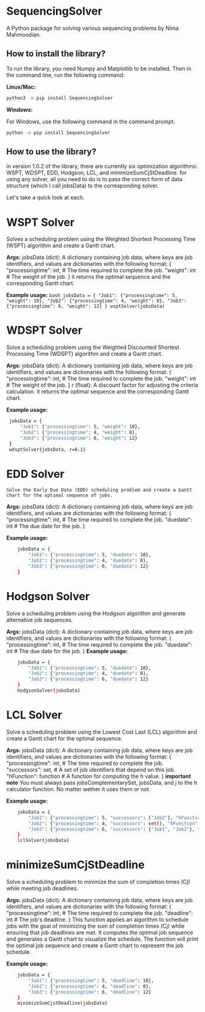 # SequencingSolver

A Python package for solving various sequencing problems by Nima Mahmoodian.

## How to install the library?

To run the library, you need Numpy and Matplotlib to be installed. Then in the command line, run the following command:

**Linux/Mac:**
```bash
python3 -m pip install SequencingSolver
```
**Windows:**

For Windows, use the following command in the command prompt:
```bash
python -m pip install SequencingSolver
```
## How to use the library?

in version 1.0.2 of the library, there are currently six optimization algorithms: WSPT, WDSPT, EDD, Hodgson, LCL, and minimizeSumCjStDeadline. 
for using any solver, all you need to do is to pass the correct form of data structure (which I call jobsData) to the corresponding solver. 

Let's take a quick look at each. 

# WSPT Solver
Solves a scheduling problem using the Weighted Shortest Processing Time (WSPT) algorithm and create a Gantt chart.

  **Args:**
        jobsData (dict): A dictionary containing job data, where keys are job identifiers, and values are dictionaries
                        with the following format:
                        {
                            "processingtime": int,  # The time required to complete the job.
                            "weight": int            # The weight of the job.
                        }
it returns the optimal sequence and the corresponding Gantt chart. 
    
**Example usage:**
    ```bash
    jobsData = {
        "Job1": {"processingtime": 5, "weight": 10},
        "Job2": {"processingtime": 4, "weight": 8},
        "Job3": {"processingtime": 6, "weight": 12}
    }
    wsptSolver(jobsData)
    ```
# WDSPT Solver
Solve a scheduling problem using the Weighted Discounted Shortest Processing Time (WDSPT) algorithm and create a Gantt chart.

  **Args:**
        jobsData (dict): A dictionary containing job data, where keys are job identifiers, and values are dictionaries
                        with the following format:
                        {
                            "processingtime": int,  # The time required to complete the job.
                            "weight": int            # The weight of the job.
                        }
        r (float): A discount factor for adjusting the criteria calculation.
  it returns the optimal sequence and the corresponding Gantt chart. 

   **Example usage:**
   ```bash
    jobsData = {
        "Job1": {"processingtime": 5, "weight": 10},
        "Job2": {"processingtime": 4, "weight": 8},
        "Job3": {"processingtime": 6, "weight": 12}
    }
    wdsptSolver(jobsData, r=0.1)
```

# EDD Solver
    Solve the Early Due Date (EDD) scheduling problem and create a Gantt chart for the optimal sequence of jobs.

  **Args:**
        jobsData (dict): A dictionary containing job data, where keys are job identifiers, and values are dictionaries
                        with the following format:
                        {
                            "processingtime": int,  # The time required to complete the job.
                            "duedate": int           # The due date for the job.
                        }

**Example usage:**
```bash
    jobsData = {
        "Job1": {"processingtime": 5, "duedate": 10},
        "Job2": {"processingtime": 4, "duedate": 8},
        "Job3": {"processingtime": 6, "duedate": 12}
    }
```

# Hodgson Solver
Solve a scheduling problem using the Hodgson algorithm and generate alternative job sequences.

**Args:**
        jobsData (dict): A dictionary containing job data, where keys are job identifiers, and values are dictionaries
                        with the following format:
                        {
                            "processingtime": int,  # The time required to complete the job.
                            "duedate": int           # The due date for the job.
                        }
    **Example usage:**
```bash
    jobsData = {
        "Job1": {"processingtime": 5, "duedate": 10},
        "Job2": {"processingtime": 4, "duedate": 8},
        "Job3": {"processingtime": 6, "duedate": 12}
    }
    hodgsonSolver(jobsData)
 ```
# LCL Solver
Solve a scheduling problem using the Lowest Cost Last (LCL) algorithm and create a Gantt chart for the optimal sequence.

  **Args:**
        jobsData (dict): A dictionary containing job data, where keys are job identifiers, and values are dictionaries
                        with the following format:
                        {
                            "processingtime": int,  # The time required to complete the job.
                            "successors": set,      # A set of job identifiers that depend on this job.
                            "hFunction": function  # A function for computing the h value.
                        }
  **important note**
  You must always pass jobsComplementarySet, jobsData, and j to the h calculator function. No matter wether it uses them or not. 

   **Example usage:**
```bash
    jobsData = {
        "Job1": {"processingtime": 5, "successors": {"Job2"}, "hFunction": some_function},
        "Job2": {"processingtime": 4, "successors": set(), "hFunction": some_function},
        "Job3": {"processingtime": 6, "successors": {"Job1", "Job2"}, "hFunction": some_function}
    }
    lclSolver(jobsData)
```

# minimizeSumCjStDeadline

Solve a scheduling problem to minimize the sum of completion times (Cj) while meeting job deadlines.

**Args:**
        jobsData (dict): A dictionary containing job data, where keys are job identifiers, and values are dictionaries
                        with the following format:
                        {
                            "processingtime": int,  # The time required to complete the job.
                            "deadline": int           # The job's deadline.
                        }
This function applies an algorithm to schedule jobs with the goal of minimizing the sum of completion times (Cj)
while ensuring that job deadlines are met. It computes the optimal job sequence and generates a Gantt chart to visualize the schedule.
The function will print the optimal job sequence and create a Gantt chart to represent the job schedule.

**Example usage:**
```bash
    jobsData = {
        "Job1": {"processingtime": 5, "deadline": 10},
        "Job2": {"processingtime": 4, "deadline": 8},
        "Job3": {"processingtime": 6, "deadline": 12}
    }
    minimizeSumCjstDeadline(jobsData)
```
